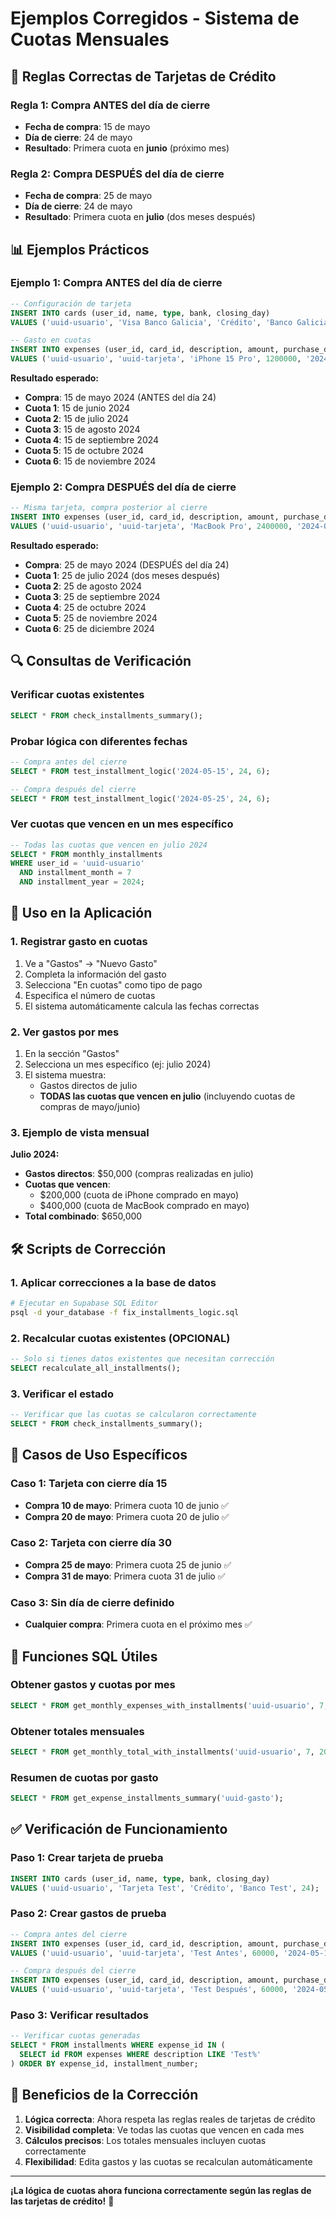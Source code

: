 # Ejemplos Corregidos - Sistema de Cuotas Mensuales

## 🎯 Reglas Correctas de Tarjetas de Crédito

### Regla 1: Compra ANTES del día de cierre
- **Fecha de compra**: 15 de mayo
- **Día de cierre**: 24 de mayo
- **Resultado**: Primera cuota en **junio** (próximo mes)

### Regla 2: Compra DESPUÉS del día de cierre
- **Fecha de compra**: 25 de mayo
- **Día de cierre**: 24 de mayo
- **Resultado**: Primera cuota en **julio** (dos meses después)

## 📊 Ejemplos Prácticos

### Ejemplo 1: Compra ANTES del día de cierre

```sql
-- Configuración de tarjeta
INSERT INTO cards (user_id, name, type, bank, closing_day) 
VALUES ('uuid-usuario', 'Visa Banco Galicia', 'Crédito', 'Banco Galicia', 24);

-- Gasto en cuotas
INSERT INTO expenses (user_id, card_id, description, amount, purchase_date, installments_count) 
VALUES ('uuid-usuario', 'uuid-tarjeta', 'iPhone 15 Pro', 1200000, '2024-05-15', 6);
```

**Resultado esperado:**
- **Compra**: 15 de mayo 2024 (ANTES del día 24)
- **Cuota 1**: 15 de junio 2024
- **Cuota 2**: 15 de julio 2024
- **Cuota 3**: 15 de agosto 2024
- **Cuota 4**: 15 de septiembre 2024
- **Cuota 5**: 15 de octubre 2024
- **Cuota 6**: 15 de noviembre 2024

### Ejemplo 2: Compra DESPUÉS del día de cierre

```sql
-- Misma tarjeta, compra posterior al cierre
INSERT INTO expenses (user_id, card_id, description, amount, purchase_date, installments_count) 
VALUES ('uuid-usuario', 'uuid-tarjeta', 'MacBook Pro', 2400000, '2024-05-25', 6);
```

**Resultado esperado:**
- **Compra**: 25 de mayo 2024 (DESPUÉS del día 24)
- **Cuota 1**: 25 de julio 2024 (dos meses después)
- **Cuota 2**: 25 de agosto 2024
- **Cuota 3**: 25 de septiembre 2024
- **Cuota 4**: 25 de octubre 2024
- **Cuota 5**: 25 de noviembre 2024
- **Cuota 6**: 25 de diciembre 2024

## 🔍 Consultas de Verificación

### Verificar cuotas existentes
```sql
SELECT * FROM check_installments_summary();
```

### Probar lógica con diferentes fechas
```sql
-- Compra antes del cierre
SELECT * FROM test_installment_logic('2024-05-15', 24, 6);

-- Compra después del cierre
SELECT * FROM test_installment_logic('2024-05-25', 24, 6);
```

### Ver cuotas que vencen en un mes específico
```sql
-- Todas las cuotas que vencen en julio 2024
SELECT * FROM monthly_installments 
WHERE user_id = 'uuid-usuario' 
  AND installment_month = 7 
  AND installment_year = 2024;
```

## 📱 Uso en la Aplicación

### 1. Registrar gasto en cuotas
1. Ve a "Gastos" → "Nuevo Gasto"
2. Completa la información del gasto
3. Selecciona "En cuotas" como tipo de pago
4. Especifica el número de cuotas
5. El sistema automáticamente calcula las fechas correctas

### 2. Ver gastos por mes
1. En la sección "Gastos"
2. Selecciona un mes específico (ej: julio 2024)
3. El sistema muestra:
   - Gastos directos de julio
   - **TODAS las cuotas que vencen en julio** (incluyendo cuotas de compras de mayo/junio)

### 3. Ejemplo de vista mensual
**Julio 2024:**
- **Gastos directos**: $50,000 (compras realizadas en julio)
- **Cuotas que vencen**: 
  - $200,000 (cuota de iPhone comprado en mayo)
  - $400,000 (cuota de MacBook comprado en mayo)
- **Total combinado**: $650,000

## 🛠️ Scripts de Corrección

### 1. Aplicar correcciones a la base de datos
```bash
# Ejecutar en Supabase SQL Editor
psql -d your_database -f fix_installments_logic.sql
```

### 2. Recalcular cuotas existentes (OPCIONAL)
```sql
-- Solo si tienes datos existentes que necesitan corrección
SELECT recalculate_all_installments();
```

### 3. Verificar el estado
```sql
-- Verificar que las cuotas se calcularon correctamente
SELECT * FROM check_installments_summary();
```

## 🎯 Casos de Uso Específicos

### Caso 1: Tarjeta con cierre día 15
- **Compra 10 de mayo**: Primera cuota 10 de junio ✅
- **Compra 20 de mayo**: Primera cuota 20 de julio ✅

### Caso 2: Tarjeta con cierre día 30
- **Compra 25 de mayo**: Primera cuota 25 de junio ✅
- **Compra 31 de mayo**: Primera cuota 31 de julio ✅

### Caso 3: Sin día de cierre definido
- **Cualquier compra**: Primera cuota en el próximo mes ✅

## 🔧 Funciones SQL Útiles

### Obtener gastos y cuotas por mes
```sql
SELECT * FROM get_monthly_expenses_with_installments('uuid-usuario', 7, 2024);
```

### Obtener totales mensuales
```sql
SELECT * FROM get_monthly_total_with_installments('uuid-usuario', 7, 2024);
```

### Resumen de cuotas por gasto
```sql
SELECT * FROM get_expense_installments_summary('uuid-gasto');
```

## ✅ Verificación de Funcionamiento

### Paso 1: Crear tarjeta de prueba
```sql
INSERT INTO cards (user_id, name, type, bank, closing_day) 
VALUES ('uuid-usuario', 'Tarjeta Test', 'Crédito', 'Banco Test', 24);
```

### Paso 2: Crear gastos de prueba
```sql
-- Compra antes del cierre
INSERT INTO expenses (user_id, card_id, description, amount, purchase_date, installments_count) 
VALUES ('uuid-usuario', 'uuid-tarjeta', 'Test Antes', 60000, '2024-05-15', 6);

-- Compra después del cierre
INSERT INTO expenses (user_id, card_id, description, amount, purchase_date, installments_count) 
VALUES ('uuid-usuario', 'uuid-tarjeta', 'Test Después', 60000, '2024-05-25', 6);
```

### Paso 3: Verificar resultados
```sql
-- Verificar cuotas generadas
SELECT * FROM installments WHERE expense_id IN (
  SELECT id FROM expenses WHERE description LIKE 'Test%'
) ORDER BY expense_id, installment_number;
```

## 🚀 Beneficios de la Corrección

1. **Lógica correcta**: Ahora respeta las reglas reales de tarjetas de crédito
2. **Visibilidad completa**: Ve todas las cuotas que vencen en cada mes
3. **Cálculos precisos**: Los totales mensuales incluyen cuotas correctamente
4. **Flexibilidad**: Edita gastos y las cuotas se recalculan automáticamente

---

**¡La lógica de cuotas ahora funciona correctamente según las reglas de las tarjetas de crédito!** 🎉 